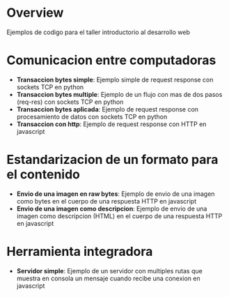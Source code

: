 # Overview

Ejemplos de codigo para el taller introductorio al desarrollo web

# Comunicacion entre computadoras

- **Transaccion bytes simple**: Ejemplo simple de request response con sockets TCP en python
- **Transaccion bytes multiple**: Ejemplo de un flujo con mas de dos pasos (req-res) con sockets TCP en python
- **Transaccion bytes aplicada**: Ejemplo de request response con procesamiento de datos con sockets TCP en python
- **Transaccion con http**: Ejemplo de request response con HTTP en javascript

# Estandarizacion de un formato para el contenido

- **Envio de una imagen en raw bytes**: Ejemplo de envio de una imagen como bytes en el cuerpo de una respuesta HTTP en javascript
- **Envio de una imagen como descripcion**: Ejemplo de envio de una imagen como descripcion (HTML) en el cuerpo de una respuesta HTTP en javascript

# Herramienta integradora

- **Servidor simple**: Ejemplo de un servidor con multiples rutas que muestra en consola un mensaje cuando recibe una conexion en javascript
